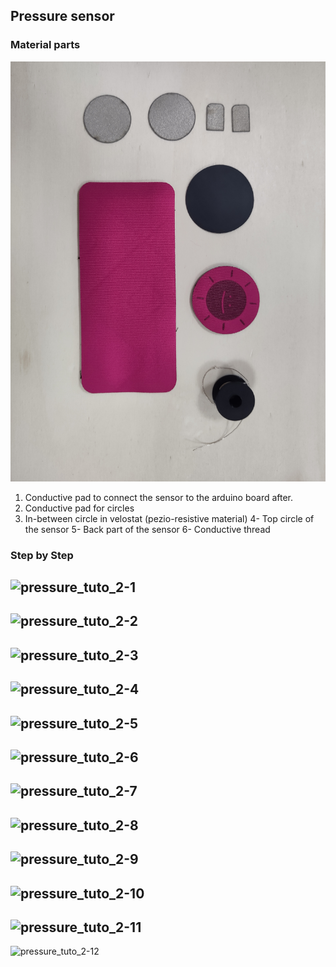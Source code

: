 ## Pressure sensor

### Material parts
![pressure_tuto_1](img_sources_tuto/tuto-pressure-1.jpg)
1. Conductive pad to connect the sensor to the arduino board after.
2. Conductive pad for circles
3. In-between circle in velostat (pezio-resistive material)
4- Top circle of the sensor
5- Back part of the sensor
6- Conductive thread

### Step by Step

![pressure_tuto_2-1](img_sources_tuto/pressure-step1.png)
--
![pressure_tuto_2-2](img_sources_tuto/pressure-step2.png)
--
![pressure_tuto_2-3](img_sources_tuto/pressure-step3.png)
--
![pressure_tuto_2-4](img_sources_tuto/pressure-step4.png)
--
![pressure_tuto_2-5](img_sources_tuto/pressure-step5.png)
--
![pressure_tuto_2-6](img_sources_tuto/pressure-step6.png)
--
![pressure_tuto_2-7](img_sources_tuto/pressure-step7.png)
--
![pressure_tuto_2-8](img_sources_tuto/pressure-step8.png)
--
![pressure_tuto_2-9](img_sources_tuto/pressure-step9.png)
--
![pressure_tuto_2-10](img_sources_tuto/pressure-step10.png)
--
![pressure_tuto_2-11](img_sources_tuto/pressure-step11.png)
--
![pressure_tuto_2-12](img_sources_tuto/pressure-step12.png)
